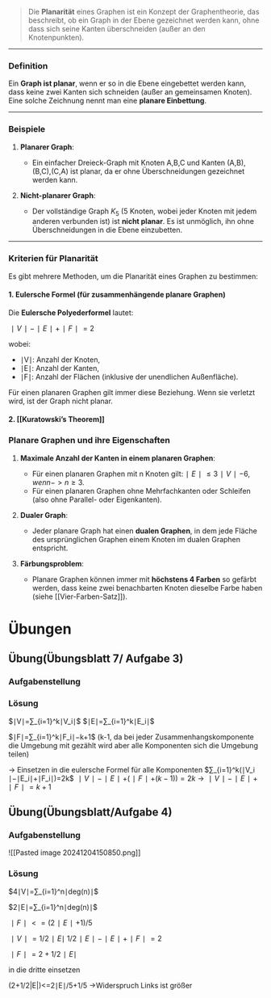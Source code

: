 
>Die **Planarität** eines Graphen ist ein Konzept der Graphentheorie, das beschreibt, ob ein Graph in der Ebene gezeichnet werden kann, ohne dass sich seine Kanten überschneiden (außer an den Knotenpunkten).

---

### **Definition**

Ein **Graph ist planar**, wenn er so in die Ebene eingebettet werden kann, dass keine zwei Kanten sich schneiden (außer an gemeinsamen Knoten). Eine solche Zeichnung nennt man eine **planare Einbettung**.

---

### **Beispiele**

1. **Planarer Graph**:
    
    - Ein einfacher Dreieck-Graph mit Knoten A,B,C und Kanten (A,B),(B,C),(C,A) ist planar, da er ohne Überschneidungen gezeichnet werden kann.
2. **Nicht-planarer Graph**:
    
    - Der vollständige Graph $K_5$​ (5 Knoten, wobei jeder Knoten mit jedem anderen verbunden ist) ist **nicht planar**. Es ist unmöglich, ihn ohne Überschneidungen in die Ebene einzubetten.

---

### **Kriterien für Planarität**

Es gibt mehrere Methoden, um die Planarität eines Graphen zu bestimmen:

#### 1. **Eulersche Formel** (für zusammenhängende planare Graphen)

Die **Eulersche Polyederformel** lautet:

$∣V∣−∣E∣+∣F∣=2$

wobei:

- ∣V∣: Anzahl der Knoten,
- ∣E∣: Anzahl der Kanten,
- ∣F∣: Anzahl der Flächen (inklusive der unendlichen Außenfläche).

Für einen planaren Graphen gilt immer diese Beziehung. Wenn sie verletzt wird, ist der Graph nicht planar.

#### 2. [[Kuratowski’s Theorem]]

### **Planare Graphen und ihre Eigenschaften**

1. **Maximale Anzahl der Kanten in einem planaren Graphen**:
    
    - Für einen planaren Graphen mit n Knoten gilt:$∣E∣≤3∣V∣−6,wenn->n≥3.$
    - Für einen planaren Graphen ohne Mehrfachkanten oder Schleifen (also ohne Parallel- oder Eigenkanten).
2. **Dualer Graph**:
    
    - Jeder planare Graph hat einen **dualen Graphen**, in dem jede Fläche des ursprünglichen Graphen einem Knoten im dualen Graphen entspricht.
3. **Färbungsproblem**:
    
    - Planare Graphen können immer mit **höchstens 4 Farben** so gefärbt werden, dass keine zwei benachbarten Knoten dieselbe Farbe haben (siehe [[Vier-Farben-Satz]]).

# Übungen
## Übung(Übungsblatt 7/ Aufgabe 3)
### Aufgabenstellung

### Lösung
$∣V∣=∑_{i=1}^k​∣V_i​∣$ 
$∣E∣=∑_{i=1}^k​∣E_i∣​$

$∣F∣=∑_{i=1}^k∣F_i∣−k+1$
(k-1, da bei jeder Zusammenhangskomponente die Umgebung mit gezählt wird aber alle Komponenten sich die Umgebung teilen)

-> Einsetzen in die eulersche Formel für alle Komponenten
$∑_{i=1}^k​(∣V_i​∣−∣E_i​∣+∣F_i​∣)=2k$
$∣V∣−∣E∣+(∣F∣+(k−1))=2k$
-> $∣V∣−∣E∣+∣F∣=k+1$

## Übung(Übungsblatt/Aufgabe 4)
### Aufgabenstellung
![[Pasted image 20241204150850.png]]
### Lösung
$4∣V∣=∑_{i=1}^n​∣deg(n)​∣$

$2∣E∣=∑_{i=1}^n​∣deg(n)​∣$

$∣F∣<=(2∣E∣+1)/5$

$∣V∣ = 1/2 ∣E∣$
$1/2∣E∣−∣E∣+∣F∣=2$

$∣F∣=2+ 1/2∣E∣$

in die dritte einsetzen

(2+1/2|E|)<=2∣E∣/5+1/5 ->Widerspruch Links ist größer
